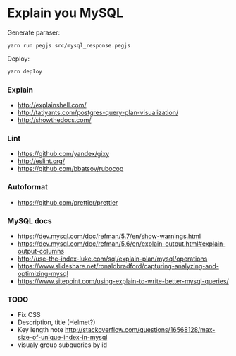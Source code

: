 # Explain you MySQL

Generate paraser:

```
yarn run pegjs src/mysql_response.pegjs
```

Deploy:

```sh
yarn deploy
```

### Explain
- http://explainshell.com/
- http://tatiyants.com/postgres-query-plan-visualization/
- http://showthedocs.com/

### Lint
- https://github.com/yandex/gixy
- http://eslint.org/
- https://github.com/bbatsov/rubocop

### Autoformat
- https://github.com/prettier/prettier

### MySQL docs
- https://dev.mysql.com/doc/refman/5.7/en/show-warnings.html
- https://dev.mysql.com/doc/refman/5.6/en/explain-output.html#explain-output-columns
- http://use-the-index-luke.com/sql/explain-plan/mysql/operations
- https://www.slideshare.net/ronaldbradford/capturing-analyzing-and-optimizing-mysql
- https://www.sitepoint.com/using-explain-to-write-better-mysql-queries/

### TODO
- Fix CSS
- Description, title (Helmet?)
- Key length note http://stackoverflow.com/questions/16568128/max-size-of-unique-index-in-mysql
- visualy group subqueries by id

